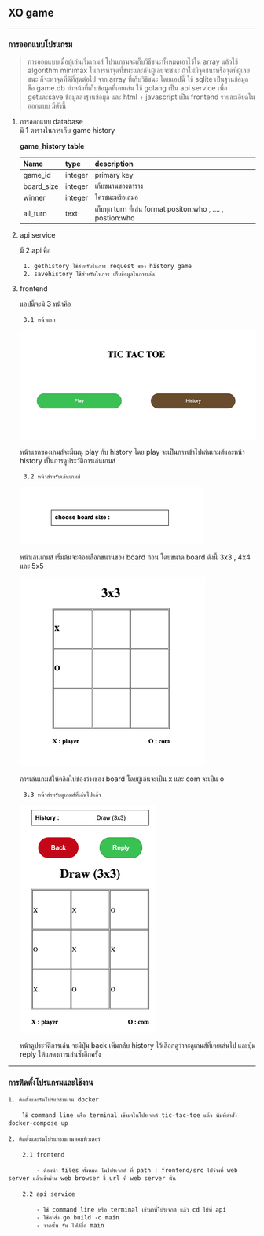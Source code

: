 ##  XO game 
-------------------

### การออกแบบโปรแกรม 
> การออกแบบเมื่อผู้เล่นเริ่มเกมส์ โปรแกรมจะเก็บวิธีชนะทั้งหมดเอาไว้ใน array แล้วใช้ algorithm minimax ในการหาจุดที่ชนะและกันผู้เลยจะชนะ ถ้าไม่มีจุดชนะหรือจุดที่ผู้เลยชนะ ก็จะหาจุดที่ดีที่สุดต่อไป จาก array ที่เก็บวิธีชนะ โดยแอปนี้ ใช้ sqlite เป็นฐานข้อมูล ชือ game.db ทำหน้าที่เก็บข้อมูลที่เคยเล่น ใช้ golang เป็น api service เพื่อ getและsave ข้อมูลลงฐานข้อมูล และ html + javascript เป็น frontend  รายละเอียดในออกแบบ มีดังนี้ 

1. การออกแบบ database  
มี 1 ตารางในการเก็บ  game history
    
    **game_history table**

    | Name        | type       | description |
    | ----------- | ---------- | ----------- |
    | game_id     | integer    | primary key |
    | board_size  | integer    | เก็บขนานของตาราง |
    | winner      | integer    | ใครชนะหรือเสมอ |
    | all_turn    | text       | เก็บทุก turn ที่เล่น format positon:who , .... , postion:who |

2. api service

    มี 2 api คือ

        1. gethistory ใช้สำหรับในการ request ของ history game 
        2. savehistory ใช้สำหรับในการ เก็บข้อมูลในการเล่น

3. frontend 
    
    แอปนี้จะมี 3 หน้าคือ

        3.1 หน้าแรก

    ![image info](./image/firstpage.png)

    หน้าแรกของเกมส์จะมีเมนู play กับ history โดย play จะเป็นการเข้าไปเล่นเกมส์และหน้า history เป็นการดูประวัติการเล่นเกมส์

        3.2 หน้าสำหรับเล่นเกมส์

    ![image info](./image/board_size.png)

    หน้าเล่นเกมส์ เริ่มต้นจะต้องเลือกขนานของ board ก่อน โดยขนาด board ดังนี้ 3x3 , 4x4 และ 5x5

    ![image info](./image/play.png)

    การเล่นเกมส์ให้คลิกไปช่องว่างของ board โดยผู้เล่นจะเป็น x และ com จะเป็น o 

        3.3 หน้าสำหรับดูเกมส์ที่เล่นไปแล้ว 

    ![image info](./image/his2.png)

    หน้าดูประวัติการเล่น จะมีปุ่ม back เพิ่มกลับ history ไว้เลือกดูว่าจะดูเกมส์ที่เคยเล่นไป และปุ่ม reply ให้แสดงการเล่นซ้ำอีกครั้ง 

    


-----

### การติดตั้งโปรแกรมและใช้งาน 

    1. ติดตั้งและรันโปรแกรมผ่าน docker 

        ใช้ command line หรือ terminal เข้ามาในโปรเจกต์ tic-tac-toe แล้ว พิมพิ์คำสั่ง docker-compose up 
    
    2. ติดตั้งและรันโปรแกรมผ่านคอมพิวเตอร์

        2.1 frontend 

            - ต้องนำ files ทั้งหมด ในโปรเจกต์ ที่ path : frontend/src ไปว่างที่ web server แล้วเข้าผ่าน web browser ชี้ url ที่ web server นั้น 

        2.2 api service 

            - ใช้ command line หรือ terminal เข้ามาที่โปรเจกต์ แล้ว cd ไปที่ api 
            - ใช้คำสั่ง go build -o main 
            - จากนั้น รัน ไฟล์ชื่อ main


